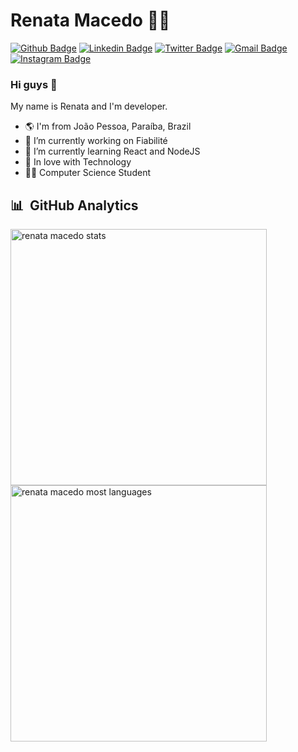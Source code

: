 # Renata Macedo :woman_technologist:

[![Github Badge](https://img.shields.io/badge/-Github-000?style=flat-square&logo=Github&logoColor=white&link=https://github.com/lucasgdb)](https://github.com/macedo-developer)
[![Linkedin Badge](https://img.shields.io/badge/-LinkedIn-blue?style=flat-square&logo=Linkedin&logoColor=white&link=https://www.linkedin.com/in/macedorenata/)](https://www.linkedin.com/in/macedorenata/)
[![Twitter Badge](https://img.shields.io/badge/-Twitter-1ca0f1?style=flat-square&labelColor=1ca0f1&logo=twitter&logoColor=white&link=https://twitter.com/lgdbittencourt)](https://twitter.com/r_macedo77)
[![Gmail Badge](https://img.shields.io/badge/-Gmail-c14438?style=flat-square&logo=Gmail&logoColor=white&link=mailto:macedorenata.developer@gmail.com)](mailto:macedorenata.developer@gmail.com)
[![Instagram Badge](https://img.shields.io/badge/-Instagram-C13584?style=flat-square&labelColor=C13584&logo=instagram&logoColor=white&link=https://www.instagram.com/macedorenataa/)](https://www.instagram.com/macedorenataa/)

### Hi guys 👋

My name is Renata and I'm developer.
- 🌎 I'm from João Pessoa, Paraíba, Brazil
- 🔭 I’m currently working on Fiabilité
- 🌱 I’m currently learning React and NodeJS
- 💙 In love with Technology
- :woman_student: Computer Science Student

## 	:bar_chart: &nbsp;GitHub Analytics

<p align="left">
<img width="410em" style="margin-right:5px" src="https://github-readme-stats.vercel.app/api?username=macedo-developer&show_icons=true&theme=radical" alt="renata macedo stats"/>
<img width="410em" src="https://github-readme-stats.vercel.app/api/top-langs/?username=macedo-developer&layout=compact&theme=radical" alt="renata macedo most languages"/>
</p>
<br>
<br>
